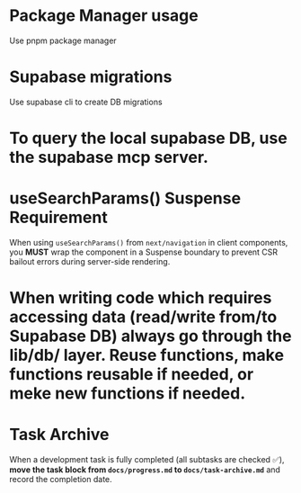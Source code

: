# Package Manager usage
Use pnpm package manager

# Supabase migrations
Use supabase cli to create DB migrations

# To query the local supabase DB, use the supabase mcp server.

# useSearchParams() Suspense Requirement
When using `useSearchParams()` from `next/navigation` in client components, you **MUST** wrap the component in a Suspense boundary to prevent CSR bailout errors during server-side rendering.

# When writing code which requires accessing data (read/write from/to Supabase DB) always go through the lib/db/ layer. Reuse functions, make functions reusable if needed, or meke new functions if needed.

# Task Archive
When a development task is fully completed (all subtasks are checked ✅), **move the task block from `docs/progress.md` to `docs/task-archive.md`** and record the completion date.
